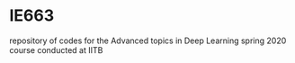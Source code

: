 # IE663
repository of codes for the Advanced topics in Deep Learning  spring 2020 course conducted at IITB
